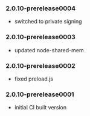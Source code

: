 ### 2.0.10-prerelease0004
* switched to private signing 

### 2.0.10-prerelease0003
* updated node-shared-mem

### 2.0.10-prerelease0002
* fixed preload.js

### 2.0.10-prerelease0001
* initial CI built version
